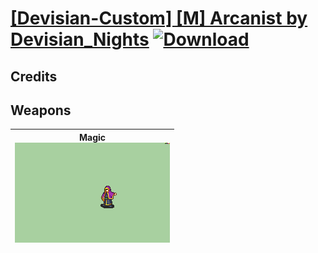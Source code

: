 # [\[Devisian-Custom\] \[M\] Arcanist by Devisian_Nights](./) [![Download](https://img.shields.io/badge/Download-%5BDevisian--Custom%5D%20%5BM%5D%20Arcanist%20by%20Devisian_Nights-red)](https://minhaskamal.github.io/DownGit/#/home?url=https://github.com/Klokinator/FE-Repo/tree/main/Battle%20Animations/Magi%20-%20Special/%5BDevisian-Custom%5D%20%5BM%5D%20Arcanist%20by%20Devisian_Nights)
## Credits



## Weapons

| <b>Magic</b><br/><img alt="Magic animation" src="./6.%20Magic/Magic.gif"/> |
| :---: |
